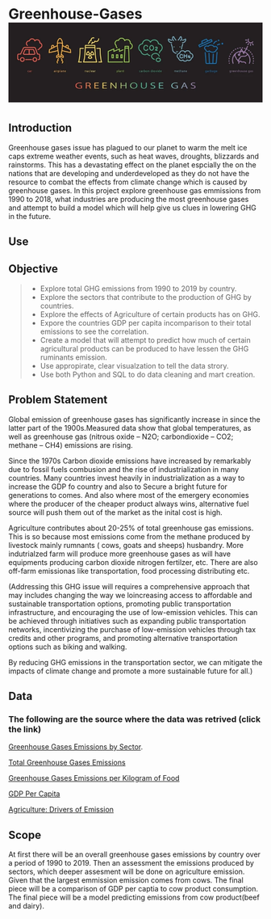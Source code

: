 # Greenhouse-Gases  ![GHG](/pics/GHG.png)
## Introduction
Greenhouse gases issue has  plagued to our planet to warm the melt ice caps extreme weather events, such as heat waves, droughts, blizzards and rainstorms.  This has a devastating effect on the planet espcially the on the nations that are developing and underdeveloped as they do not have the resource to combat the effects from climate change which is caused by greenhouse gases. In this project explore greenhouse gas emmissions  from 1990 to 2018, what industries  are producing the most greenhouse gases and attempt to build a model which will help give us clues in lowering GHG in the future.  

## Use


## Objective 
> * Explore total GHG emissions from 1990 to 2019 by country.
> * Explore the sectors that contribute to the production of GHG by countries. 
> * Explore the effects of Agriculture of certain products has on GHG.
> * Expore the countries GDP per capita  incomparison to their total emissions to see the correlation.
> * Create a model that will  attempt to predict how much of certain agricultural products can be produced to have lessen the GHG ruminants emission.
> * Use appropirate, clear visualzation to tell the data strory. 
> * Use both Python  and SQL to do data cleaning and mart creation.

## Problem Statement
Global emission of  greenhouse gases  has significantly increase in since the latter part of the 1900s.Measured data show that global temperatures, as well as greenhouse gas (nitrous oxide – N2O; carbondioxide – CO2; methane – CH4) emissions are rising. 

Since the 1970s Carbon dioxide emissions have increased by remarkably due to fossil fuels combusion and the rise of industrialization in many countries. Many countries invest heavily in industrialization as a way to increase the GDP fo country and also to Secure a bright future for generations to comes. And also where most of the emergery economies where the producer of the cheaper product always wins, alternative fuel source will push them out of the market as the inital cost is high. 

Agriculture contributes about  20-25% of total greenhouse gas emissions. This is so because most emissions come from the methane produced by livestock  mainly rumnants ( cows, goats and sheeps) husbandry. More indutrialzed farm will produce more greenhouse gases  as will have equipments producing carbon dioxide  nitrogen fertilzer, etc. There are also off-farm emissionas like transportation, food processing distributing etc. 

(Addressing this GHG issue will  requires a comprehensive approach that may  includes changing the way we loincreasing access to affordable and sustainable transportation options, promoting public transportation infrastructure, and encouraging the use of low-emission vehicles. This can be achieved through initiatives such as expanding public transportation networks, incentivizing the purchase of low-emission vehicles through tax credits and other programs, and promoting alternative transportation options such as biking and walking.

By reducing GHG emissions in the transportation sector, we can mitigate the impacts of climate change and promote a more sustainable future for all.)

## Data 
 ### The following are the source where the data was retrived (click the link)

[Greenhouse Gases Emissions by Sector](https://ourworldindata.org/grapher/ghg-emissions-by-sector).

[Total Greenhouse Gases Emissions](https://ourworldindata.org/grapher/total-ghg-emissions)

[Greenhouse Gases Emissions per Kilogram of Food](https://ourworldindata.org/grapher/ghg-per-kg-poore)

[GDP Per Capita](https://ourworldindata.org/grapher/gdp-per-capita-worldbank)

[Agriculture: Drivers of Emission](https://www.climatewatchdata.org/sectors/agriculture?emissionType=203&filter=#drivers-of-emissions)

## Scope 
At first there will be an overall greenhouse gases emissions by country  over a period of 1990 to 2019.  Then an  assessment the emissions produced by sectors, which  deeper  assesment will be done on agriculture emission. Given that the largest emmission emission comes from cows. The final piece will be a comparison of GDP  per captia to cow product consumption. The final piece will be a model predicting emissions from cow product(beef and dairy).

